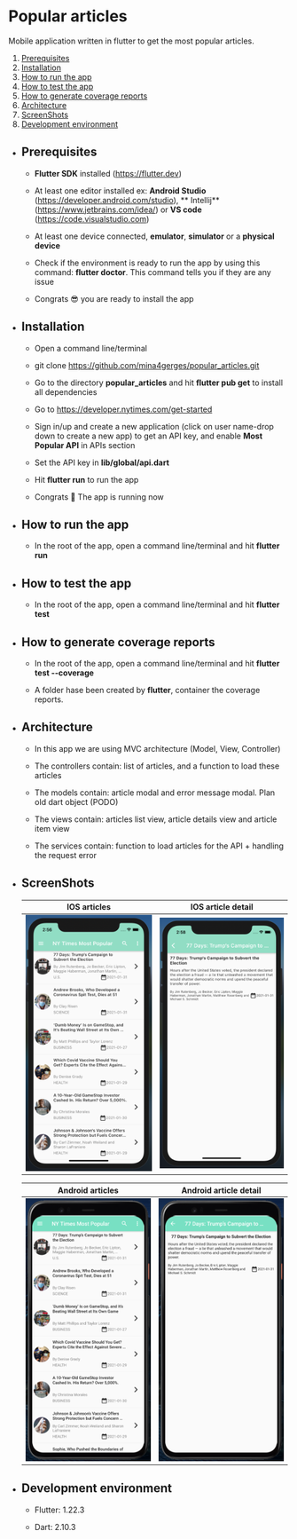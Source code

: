 # Popular articles

Mobile application written in flutter to get the most popular articles.

1. [Prerequisites](#prerequisites)
2. [Installation](#installation)
3. [How to run the app](#runApp)
4. [How to test the app](#testApp)
5. [How to generate coverage reports](#coverageReports)
6. [Architecture](#architecture)
7. [ScreenShots](#screenShots)
8. [Development environment](#developementEnvirement)

- <h2 name="prerequisites">Prerequisites</h2>

    - **Flutter SDK** installed (https://flutter.dev)

    - At least one editor installed ex: **Android Studio** (https://developer.android.com/studio), **
      Intellij** (https://www.jetbrains.com/idea/) or **VS code** (https://code.visualstudio.com)

    - At least one device connected, **emulator**, **simulator** or a **physical device**

    - Check if the environment is ready to run the app by using this command: **flutter doctor**. This command tells you
      if they are any issue

    - Congrats 😎 you are ready to install the app

- <h2 name="installation">Installation</h2>

    - Open a command line/terminal

    - git clone https://github.com/mina4gerges/popular_articles.git

    - Go to the directory **popular_articles** and hit **flutter pub get** to install all dependencies

    - Go to https://developer.nytimes.com/get-started

    - Sign in/up and create a new application (click on user name-drop down to create a new app) to get an API key, and
      enable **Most Popular API** in APIs section

    - Set the API key in **lib/global/api.dart**

    - Hit **flutter run** to run the app

    - Congrats 🎉 The app is running now

- <h2 name="runApp">How to run the app</h2>

    - In the root of the app, open a command line/terminal and hit **flutter run**

- <h2 name="testApp">How to test the app</h2>

    - In the root of the app, open a command line/terminal and hit **flutter test**

- <h2 name="coverageReports">How to generate coverage reports</h2>

    - In the root of the app, open a command line/terminal and hit **flutter test --coverage**

    - A folder hase been created by **flutter**, container the coverage reports.

- <h2 name="architecture">Architecture</h2>

    - In this app we are using MVC architecture (Model, View, Controller)

    - The controllers contain: list of articles, and a function to load these articles

    - The models contain: article modal and error message modal. Plan old dart object (PODO)

    - The views contain: articles list view, article details view and article item view

    - The services contain: function to load articles for the API + handling the request error

- <h2 name="screenShots">ScreenShots</h2>

  IOS articles | IOS article detail
    :-----------:|:-----------------: 
  ![Introduction Screen](screenshots/ios-home.png?raw=true) | ![Introduction Screen](screenshots/ios-detail.png?raw=true)

  Android articles | Android article detail
    :---------------:|:----------------------: 
  ![Introduction Screen](screenshots/android-home.png?raw=true) | ![Introduction Screen](screenshots/android-detail.png?raw=true)

- <h2 name="developementEnvirement">Development environment</h2>

    - Flutter: 1.22.3

    - Dart: 2.10.3
